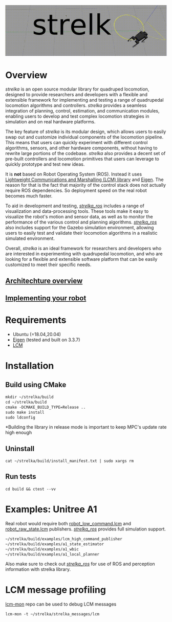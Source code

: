 <p align="center">
  <img src="resources/header.gif" alt="animated" />
</p>

# Overview

*strelka* is an open source modular library for quadruped locomotion, designed to provide researchers and developers with a flexible and extensible framework for implementing and testing a range of quadrupedal locomotion algorithms and controllers. *strelka* provides a seamless integration of planning, control, estimation, and communication modules, enabling users to develop and test complex locomotion strategies in simulation and on real hardware platforms.

The key feature of *strelka* is its modular design, which allows users to easily swap out and customize individual components of the locomotion pipeline. This means that users can quickly experiment with different control algorithms, sensors, and other hardware components, without having to rewrite large portions of the codebase. *strelka* also provides a decent set of pre-built controllers and locomotion primitives that users can leverage to quickly prototype and test new ideas.

It is **not** based on Robot Operating System (ROS). Instead it uses [Lightweight Communications and Marshalling (LCM) library](https://github.com/lcm-proj/lcm) and [Eigen](https://eigen.tuxfamily.org/index.php?title=Main_Page). The reason for that is the fact that majority of the control stack does not actually require ROS dependencies. So deployment speed on the real robot becomes much faster.

To aid in development and testing, [*strelka_ros*](https://github.com/RumblingTurtle/strelka_ros) includes a range of visualization and data-processing tools. These tools make it easy to visualize the robot's motion and sensor data, as well as to monitor the performance of the various control and planning algorithms. [*strelka_ros*](https://github.com/RumblingTurtle/strelka_ros) also includes support for the Gazebo simulation environment, allowing users to easily test and validate their locomotion algorithms in a realistic simulated environment.

Overall, *strelka* is an ideal framework for researchers and developers who are interested in experimenting with quadrupedal locomotion, and who are looking for a flexible and extensible software platform that can be easily customized to meet their specific needs.

## [Architechture overview](architecture.md)

## [Implementing your robot](defining_new_robots.md)

# Requirements
- Ubuntu (=18.04,20.04)
- [Eigen](https://eigen.tuxfamily.org/index.php?title=Main_Page) (tested and built on 3.3.7)
- [LCM](https://github.com/lcm-proj/lcm) 
# Installation
## Build using CMake
```
mkdir ~/strelka/build
cd ~/strelka/build
cmake -DCMAKE_BUILD_TYPE=Release ..
sudo make install
sudo ldconfig
```
*Building the library in release mode is important to keep MPC's update rate high enough
## Uninstall
```
cat ~/strelka/build/install_manifest.txt | sudo xargs rm 
```

## Run tests
```
cd build && ctest --vv
```

# Examples: Unitree A1
Real robot would require both [robot_low_command.lcm](strelka_messages/lcm/robot_low_command.lcm) and [robot_raw_state.lcm](strelka_messages/lcm/robot_raw_state.lcm) publishers. [*strelka_ros*](https://github.com/RumblingTurtle/strelka_ros) provides full simulation support.
```
~/strelka/build/examples/lcm_high_command_publisher
~/strelka/build/examples/a1_state_estimator
~/strelka/build/examples/a1_wbic
~/strelka/build/examples/a1_local_planner
```
Also make sure to check out [*strelka_ros*](https://github.com/RumblingTurtle/strelka_ros) for use of ROS and perception information with strelka library. 

#  LCM message profiling
[lcm-mon](https://github.com/trehansiddharth/lcm-mon) repo can be used to debug LCM messages
```
lcm-mon -t ~/strelka/strelka_messages/lcm
```
